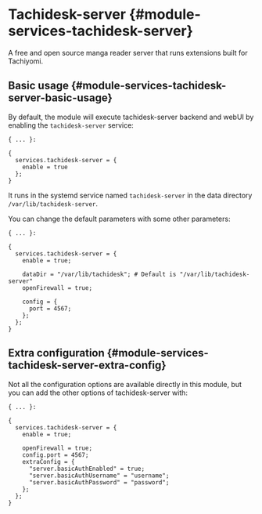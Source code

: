 # Tachidesk-server {#module-services-tachidesk-server}

A free and open source manga reader server that runs extensions built for Tachiyomi.

## Basic usage {#module-services-tachidesk-server-basic-usage}

By default, the module will execute tachidesk-server backend and webUI by enabling the `tachidesk-server` service:

```
{ ... }:

{
  services.tachidesk-server = {
    enable = true
  };
}
```

It runs in the systemd service named `tachidesk-server` in the data directory `/var/lib/tachidesk-server`.

You can change the default parameters with some other parameters:
```
{ ... }:

{
  services.tachidesk-server = {
    enable = true;

    dataDir = "/var/lib/tachidesk"; # Default is "/var/lib/tachidesk-server"
    openFirewall = true;

    config = {
      port = 4567;
    };
  };
}
```

## Extra configuration {#module-services-tachidesk-server-extra-config}

Not all the configuration options are available directly in this module, but you can add the other options of tachidesk-server with:

```
{ ... }:

{
  services.tachidesk-server = {
    enable = true;

    openFirewall = true;
    config.port = 4567;
    extraConfig = {
      "server.basicAuthEnabled" = true;
      "server.basicAuthUsername" = "username";
      "server.basicAuthPassword" = "password";      
    };
  };
}
```